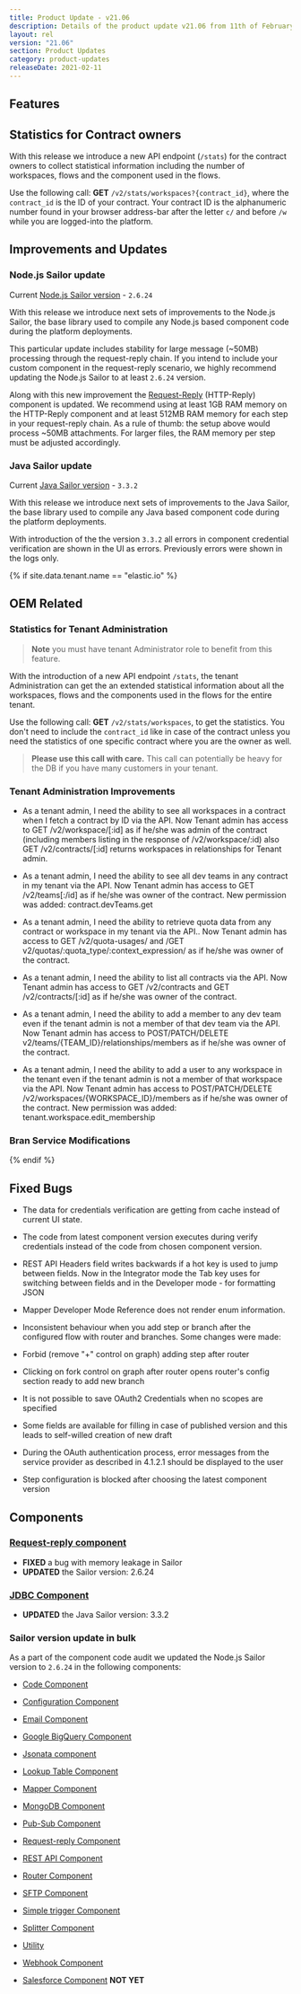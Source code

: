 ```yaml
---
title: Product Update - v21.06
description: Details of the product update v21.06 from 11th of February 2021.
layout: rel
version: "21.06"
section: Product Updates
category: product-updates
releaseDate: 2021-02-11
---
```



## Features

## Statistics for Contract owners

With this release we introduce a new API endpoint (`/stats`) for the contract
owners to collect statistical information including the number of workspaces,
flows and the component used in the flows.

Use the following call: **GET** `/v2/stats/workspaces?{contract_id}`, where the
`contract_id` is the ID of your contract. Your contract ID is the alphanumeric
number found in your browser address-bar after the letter `c/` and before `/w` while
you are logged-into the platform.

## Improvements and Updates

### Node.js Sailor update

Current [Node.js Sailor version](https://github.com/elasticio/sailor-nodejs/blob/master/CHANGELOG.md) - `2.6.24`

With this release we introduce next sets of improvements to the Node.js Sailor,
the base library used to compile any Node.js based component code during the
platform deployments.

This particular update includes stability for large message (~50MB) processing through
the request-reply chain. If you intend to include your custom component in the
request-reply scenario, we highly recommend updating the Node.js Sailor to at
least `2.6.24` version.

Along with this new improvement the [Request-Reply](#request-reply-component)
(HTTP-Reply) component is updated. We recommend using at least 1GB RAM memory on
the HTTP-Reply component and at least 512MB RAM memory for each step in your
request-reply chain. As a rule of thumb: the setup above would process ~50MB
attachments. For larger files, the RAM memory per step must be adjusted accordingly.

### Java Sailor update

Current [Java Sailor version](https://github.com/elasticio/sailor-jvm/blob/master/CHANGELOG.md) - `3.3.2`

With this release we introduce next sets of improvements to the Java Sailor,
the base library used to compile any Java based component code during the
platform deployments.

With introduction of the the version `3.3.2` all errors in component
credential verification are shown in the UI as errors. Previously errors were shown
in the logs only.

{% if site.data.tenant.name == "elastic.io" %}

## OEM Related


### Statistics for Tenant Administration

> **Note** you must have tenant Administrator role to benefit from this feature.

With the introduction of a new API endpoint `/stats`, the tenant Administration
can get the an extended statistical information about all the workspaces, flows and
the components used in the flows for the entire tenant.

Use the following call: **GET** `/v2/stats/workspaces`, to get the statistics. You
don't need to include the `contract_id` like in case of the contract unless you
need the statistics of one specific contract where you are the owner as well.

> **Please use this call with care.** This call can potentially be heavy for the
> DB if you have many customers in your tenant.


### Tenant Administration Improvements

- As a tenant admin, I need the ability to see all workspaces in a contract when I fetch a contract by ID via the API.
Now Tenant admin has access to GET /v2/workspace/[:id] as if he/she was admin of the contract (including members listing in the response of /v2/workspace/:id)
also GET /v2/contracts/[:id] returns workspaces in relationships for Tenant admin.

- As a tenant admin, I need the ability to see all dev teams in any contract in my tenant via the API.
Now Tenant admin has access to GET /v2/teams[:/id] as if he/she was owner of the contract.
New permission was added: contract.devTeams.get

- As a tenant admin, I need the ability to retrieve quota data from any contract or workspace in my tenant via the API..
Now Tenant admin has access to GET /v2/quota-usages/ and /GET v2/quotas/:quota_type/:context_expression/ as if he/she was owner of the contract.

- As a tenant admin, I need the ability to list all contracts via the API.
Now Tenant admin has access to GET /v2/contracts and GET /v2/contracts/[:id] as if he/she was owner of the contract.

- As a tenant admin, I need the ability to add a member to any dev team even if the tenant admin is not a member of that dev team via the API.
Now Tenant admin has access to POST/PATCH/DELETE v2/teams/{TEAM_ID}/relationships/members as if he/she was owner of the contract.

- As a tenant admin, I need the ability to add a user to any workspace in the tenant even if the tenant admin is not a member of that workspace via the API.
Now Tenant admin has access to POST/PATCH/DELETE /v2/workspaces/{WORKSPACE_ID}/members as if he/she was owner of the contract.
New permission was added: tenant.workspace.edit_membership


### Bran Service Modifications



{% endif %}

## Fixed Bugs

- The data for credentials verification are getting from cache instead of current UI state.
- The code from latest component version executes during verify credentials instead of the code from chosen component version.
- REST API Headers field writes backwards if a hot key is used to jump between fields.
Now in the Integrator mode the Tab key uses for switching between fields and in the Developer mode - for formatting JSON
- Mapper Developer Mode Reference does not render enum information.

- Inconsistent behaviour when you add step or branch after the configured flow with router and branches.
Some changes were made:
- Forbid (remove "+" control on graph) adding step after router
- Clicking on fork control on graph after router opens router's config section ready to add new branch

- It is not possible to save OAuth2 Credentials when no scopes are specified
- Some fields are available for filling in case of published version and this leads to self-willed creation of new draft
- During the OAuth authentication process, error messages from the service provider as described in 4.1.2.1 should be displayed to the user
- Step configuration is blocked after choosing the latest component version

## Components

### [Request-reply component](/components/request-reply/)

*   **FIXED** a bug with memory leakage in Sailor
*   **UPDATED** the Sailor version: 2.6.24

### [JDBC Component](/components/jdbc/)

*   **UPDATED** the Java Sailor version: 3.3.2

### Sailor version update in bulk

As a part of the component code audit we updated the Node.js Sailor version to `2.6.24`
in the following components:

*   [Code Component](/components/code/)
*   [Configuration Component](/components/configuration/)
*   [Email Component](/components/email/)
*   [Google BigQuery Component](/components/google-bigquery/)
*   [Jsonata component](/components/jsonata/)
*   [Lookup Table Component](/components/lookup-table/)
*   [Mapper Component](/components/mapper/)
*   [MongoDB Component](/components/mongodb/)
*   [Pub-Sub Component](/components/pub-sub/)
*   [Request-reply Component](/components/request-reply/)
*   [REST API Component](/components/rest-api/)
*   [Router Component](/components/router/)
*   [SFTP Component](/components/sftp/)
*   [Simple trigger Component](/components/splitter/)
*   [Splitter Component](/components/google-pubsub/)
*   [Utility](/components/utility/)
*   [Webhook Component](/components/webhook/)

*   [Salesforce Component](/components/salesforce/) **NOT YET**
